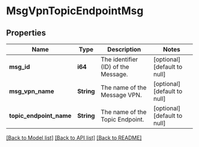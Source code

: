 # MsgVpnTopicEndpointMsg

## Properties
Name | Type | Description | Notes
------------ | ------------- | ------------- | -------------
**msg_id** | **i64** | The identifier (ID) of the Message. | [optional] [default to null]
**msg_vpn_name** | **String** | The name of the Message VPN. | [optional] [default to null]
**topic_endpoint_name** | **String** | The name of the Topic Endpoint. | [optional] [default to null]

[[Back to Model list]](../README.md#documentation-for-models) [[Back to API list]](../README.md#documentation-for-api-endpoints) [[Back to README]](../README.md)


